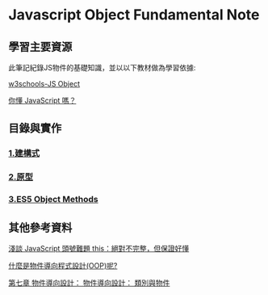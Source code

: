 # Javascript Object Fundamental Note

## 學習主要資源

此筆記紀錄JS物件的基礎知識，並以以下教材做為學習依據:

[w3schools-JS Object](https://www.w3schools.com/js/js_object_constructors.asp)

[你懂 JavaScript 嗎？](https://ithelp.ithome.com.tw/users/20092232/ironman/1612)

## 目錄與實作

### [1.建構式](/homework/js_object_constructors/)

### [2.原型](/homework/js_object_prototype/)

### [3.ES5 Object Methods](/homework/js_object_ECMAScript_5/)

## 其他參考資料

[淺談 JavaScript 頭號難題 this：絕對不完整，但保證好懂](https://blog.techbridge.cc/2019/02/23/javascript-this/)

[什麼是物件導向程式設計(OOP)呢?](https://expect7.pixnet.net/blog/post/38682120)

[第七章 物件導向設計： 物件導向設計：
類別與物件](http://dns2.asia.edu.tw/~wzyang/slides/java/chen/se7ch07.pdf)
